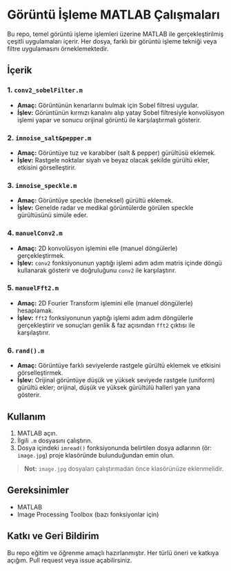 # Görüntü İşleme MATLAB Çalışmaları

Bu repo, temel görüntü işleme işlemleri üzerine MATLAB ile gerçekleştirilmiş çeşitli uygulamaları içerir. Her dosya, farklı bir görüntü işleme tekniği veya filtre uygulamasını örneklemektedir.

## İçerik

### 1. `conv2_sobelFilter.m`
- **Amaç:** Görüntünün kenarlarını bulmak için Sobel filtresi uygular.
- **İşlev:** Görüntünün kırmızı kanalını alıp yatay Sobel filtresiyle konvolüsyon işlemi yapar ve sonucu orijinal görüntü ile karşılaştırmalı gösterir.

### 2. `imnoise_salt&pepper.m`
- **Amaç:** Görüntüye tuz ve karabiber (salt & pepper) gürültüsü eklemek.
- **İşlev:** Rastgele noktalar siyah ve beyaz olacak şekilde gürültü ekler, etkisini görselleştirir.

### 3. `imnoise_speckle.m`
- **Amaç:** Görüntüye speckle (beneksel) gürültü eklemek.
- **İşlev:** Genelde radar ve medikal görüntülerde görülen speckle gürültüsünü simüle eder.

### 4. `manuelConv2.m`
- **Amaç:** 2D konvolüsyon işlemini elle (manuel döngülerle) gerçekleştirmek.
- **İşlev:** `conv2` fonksiyonunun yaptığı işlemi adım adım matris içinde döngü kullanarak gösterir ve doğruluğunu `conv2` ile karşılaştırır.

### 5. `manuelFft2.m`
- **Amaç:** 2D Fourier Transform işlemini elle (manuel döngülerle) hesaplamak.
- **İşlev:** `fft2` fonksiyonunun yaptığı işlemi adım adım döngülerle gerçekleştirir ve sonuçları genlik & faz açısından `fft2` çıktısı ile karşılaştırır.

### 6. `rand().m`
- **Amaç:** Görüntüye farklı seviyelerde rastgele gürültü eklemek ve etkisini görselleştirmek.
- **İşlev:** Orijinal görüntüye düşük ve yüksek seviyede rastgele (uniform) gürültü ekler; orijinal, düşük ve yüksek gürültülü halleri yan yana gösterir.

## Kullanım

1. MATLAB açın.
2. İlgili `.m` dosyasını çalıştırın.
3. Dosya içindeki `imread()` fonksiyonunda belirtilen dosya adlarının (ör: `image.jpg`) proje klasöründe bulunduğundan emin olun.

> **Not:** `image.jpg` dosyaları çalıştırmadan önce klasörünüze eklenmelidir.

## Gereksinimler

- MATLAB 
- Image Processing Toolbox (bazı fonksiyonlar için)

## Katkı ve Geri Bildirim

Bu repo eğitim ve öğrenme amaçlı hazırlanmıştır. Her türlü öneri ve katkıya açığım. Pull request veya issue açabilirsiniz.
